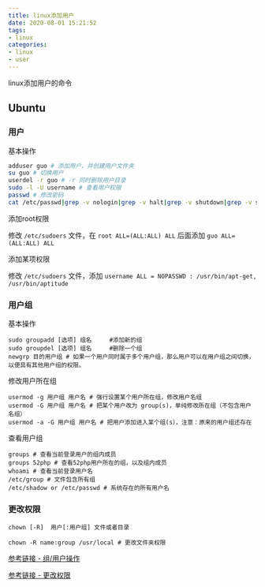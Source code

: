 ```yaml
---
title: linux添加用户
date: 2020-08-01 15:21:52
tags:
- linux
categories:
- linux
- user
---
```


linux添加用户的命令

<!--more-->


## Ubuntu

### 用户

基本操作

```bash
adduser guo # 添加用户，并创建用户文件夹
su guo # 切换用户
userdel -r guo # -r 同时删除用户目录
sudo -l -U username # 查看用户权限
passwd # 修改密码
cat /etc/passwd|grep -v nologin|grep -v halt|grep -v shutdown|grep -v sync|grep -v syslog|awk -F":" '{ print $1"|"$3"|"$4 }'|more # 查看所有用户
```

添加root权限

修改 `/etc/sudoers` 文件，在 `root ALL=(ALL:ALL) ALL` 后面添加 `guo ALL=(ALL:ALL) ALL`

添加某项权限

修改 `/etc/sudoers` 文件，添加 `username ALL = NOPASSWD : /usr/bin/apt-get, /usr/bin/aptitude`

### 用户组

基本操作
```shell
sudo groupadd [选项] 组名　　　#添加新的组
sudo groupdel [选项] 组名　　　#删除一个组
newgrp 目的用户组 # 如果一个用户同时属于多个用户组，那么用户可以在用户组之间切换，以便具有其他用户组的权限。
```

修改用户所在组

```shell
usermod -g 用户组 用户名 # 强行设置某个用户所在组，修改用户名组
usermod -G 用户组 用户名 # 把某个用户改为 group(s)，单纯修改所在组（不包含用户名组）
usermod -a -G 用户组 用户名 # 把用户添加进入某个组(s），注意：原来的用户组还存在
```

查看用户组

```shell
groups # 查看当前登录用户的组内成员
groups 52php # 查看52php用户所在的组，以及组内成员
whoami # 查看当前登录用户名 
/etc/group # 文件包含所有组
/etc/shadow or /etc/passwd # 系统存在的所有用户名 
```

### 更改权限

`chown [-R]  用户[:用户组] 文件或者目录`

```shell
chown -R name:group /usr/local # 更改文件夹权限
```

[参考链接 - 组/用户操作](https://www.cnblogs.com/52php/p/5677628.html)

[参考链接 - 更改权限](https://blog.csdn.net/LI_AINY/article/details/87971085)